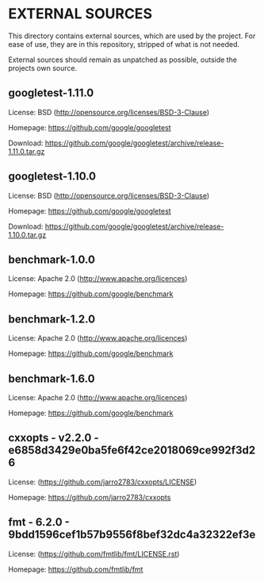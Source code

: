 EXTERNAL SOURCES
================

This directory contains external sources, which are used by the project.
For ease of use, they are in this repository, stripped of what is
not needed.

External sources should remain as unpatched as possible, outside the
projects own source.


googletest-1.11.0
-----------------

License: BSD (http://opensource.org/licenses/BSD-3-Clause)

Homepage: https://github.com/google/googletest

Download: https://github.com/google/googletest/archive/release-1.11.0.tar.gz


googletest-1.10.0
-----------------

License: BSD (http://opensource.org/licenses/BSD-3-Clause)

Homepage: https://github.com/google/googletest

Download: https://github.com/google/googletest/archive/release-1.10.0.tar.gz


benchmark-1.0.0
---------------

License: Apache 2.0 (http://www.apache.org/licences)

Homepage: https://github.com/google/benchmark


benchmark-1.2.0
---------------

License: Apache 2.0 (http://www.apache.org/licences)

Homepage: https://github.com/google/benchmark


benchmark-1.6.0
---------------

License: Apache 2.0 (http://www.apache.org/licences)

Homepage: https://github.com/google/benchmark


cxxopts - v2.2.0 - e6858d3429e0ba5fe6f42ce2018069ce992f3d26
-----------------------------------------------------------

License: (https://github.com/jarro2783/cxxopts/LICENSE)

Homepage: https://github.com/jarro2783/cxxopts


fmt - 6.2.0 - 9bdd1596cef1b57b9556f8bef32dc4a32322ef3e
------------------------------------------------------

License: (https://github.com/fmtlib/fmt/LICENSE.rst)

Homepage: https://github.com/fmtlib/fmt

